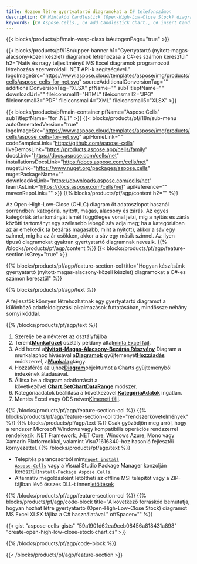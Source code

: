 ```yaml
---
title: Hozzon létre gyertyatartó diagramokat a C# telefonszámon
description: C# Mintakód Candlestick (Open-High-Low-Close Stock) diagramok készítéséhez Excelben a .NET Library használatával. Ezzel a kóddal készíthet gyertyadiagramot az MS Excelhez a VB.NET, Asp.NET vagy bármely .NET alapú alkalmazáson belül.
keywords: [C# Aspose.Cells., c# add Candlestick Chart., c# insert Candlestick Chart., c# create Candlestick Chart]
---
```

{{< blocks/products/pf/main-wrap-class isAutogenPage="true" >}}

{{< blocks/products/pf/i18n/upper-banner h1="Gyertyatartó (nyitott-magas-alacsony-közeli készlet) diagramok létrehozása a C#-es számon keresztül" h2="Natív és nagy teljesítményű MS Excel diagramok programozott létrehozása szerveroldali .NET API-k segítségével." logoImageSrc="https://www.aspose.cloud/templates/aspose/img/products/cells/aspose_cells-for-net.svg" sourceAdditionalConversionTag="" additionalConversionTag="XLSX" pfName="" subTitlepfName="" downloadUrl="" fileiconsmall1="HTML" fileiconsmall2="JPG" fileiconsmall3="PDF" fileiconsmall4="XML" fileiconsmall5="XLSX" >}}

{{< blocks/products/pf/main-container pfName="Aspose.Cells" subTitlepfName="for .NET" >}}
{{< blocks/products/pf/i18n/sub-menu autoGeneratedVersion="true" logoImageSrc="https://www.aspose.cloud/templates/aspose/img/products/cells/aspose_cells-for-net.svg" apiHomeLink="" codeSamplesLink="https://github.com/aspose-cells" liveDemosLink="https://products.aspose.app/cells/family" docsLink="https://docs.aspose.com/cells/net" installationsDocsLink="https://docs.aspose.com/cells/net" nugetLink="https://www.nuget.org/packages/aspose.cells" nugetPackageName="" downloadAsLink="https://downloads.aspose.com/cells/net" learnAsLink="https://docs.aspose.com/cells/net" apiReference="" mavenRepoLink="" >}}
{{% blocks/products/pf/agp/content h2="" %}}

Az Open-High-Low-Close (OHLC) diagram öt adatoszlopot használ sorrendben: kategória, nyitott, magas, alacsony és zárás. Az egyes kategóriák ártartományát ismét függőleges vonal jelzi, míg a nyitás és zárás közötti tartományt egy szélesebb lebegő sáv adja meg; ha a kategóriában az ár emelkedik (a bezárás magasabb, mint a nyitott), akkor a sáv egy színnel, míg ha az ár csökken, akkor a sáv egy másik színnel. Az ilyen típusú diagramokat gyakran gyertyatartó diagramnak nevezik.
{{% /blocks/products/pf/agp/content %}}
{{< blocks/products/pf/agp/feature-section isGrey="true" >}}

{{% blocks/products/pf/agp/feature-section-col title="Hogyan készítsünk gyertyatartó (nyitott-magas-alacsony-közeli készlet) diagramokat a C#-es számon keresztül" %}}

{{% blocks/products/pf/agp/text %}}

A fejlesztők könnyen létrehozhatnak egy gyertyatartó diagramot a különböző adatfeldolgozási alkalmazások futtatásában, mindössze néhány sornyi kóddal.

{{% /blocks/products/pf/agp/text %}}

1. Szerelje be a névteret az osztályfájlba
1.  Teremt[**Munkafüzet**](https://reference.aspose.com/cells/net/aspose.cells/workbook) osztály példány által[minta Excel fájl](Open-High-Low-Close.xlsx).
1.  Add hozzá a[**Nyitott-Magas-Alacsony-Bezárás Részvény**](https://reference.aspose.com/cells/net/aspose.cells.charts/charttype) Diagram a munkalaphoz hívásával a[**Diagramok**](https://reference.aspose.com/cells/net/aspose.cells.charts/chartcollection) gyűjteményét[**Hozzáadás**](https://reference.aspose.com/cells/net/aspose.cells.charts/chartcollection/methods/add) módszerrel, a[**Munkalap**](https://reference.aspose.com/cells/net/aspose.cells/worksheet)tárgy.
1.  Hozzáférés az újhoz[**Diagram**](https://reference.aspose.com/cells/net/aspose.cells.charts/chart)objektumot a Charts gyűjteményből indexének átadásával.
1.  Állítsa be a diagram adatforrását a következővel:[**Chart.SetChartDataRange**](https://reference.aspose.com/cells/net/aspose.cells.charts/chart/methods/setchartdatarange) módszer.
1.  Kategóriaadatok beállítása a következővel:[**KategóriaAdatok**](https://reference.aspose.com/cells/net/aspose.cells.charts/seriescollection/categorydata/) ingatlan.
1.  Mentés Excel vagy ODS néven[Kimeneti fájl](out.xlsx).

{{% /blocks/products/pf/agp/feature-section-col %}}
{{% blocks/products/pf/agp/feature-section-col title="rendszerkövetelmények" %}}
{{% blocks/products/pf/agp/text %}}
Csak győződjön meg arról, hogy a rendszer Microsoft Windows vagy kompatibilis operációs rendszerrel rendelkezik .NET Framework, .NET Core, Windows Azure, Mono vagy Xamarin Platformokkal, valamint Visu71616340-hoz hasonló fejlesztői környezettel.
{{% /blocks/products/pf/agp/text %}}
-  Telepítés parancssorból mint<code><a href="https://downloads.aspose.com/cells/net">nuget install Aspose.Cells</a></code> vagy a Visual Studio Package Manager konzolján keresztül<code>Install-Package Aspose.Cells</code>.
-  Alternatív megoldásként letöltheti az offline MSI telepítőt vagy a ZIP-fájlban lévő összes DLL-t innen<a href="https://downloads.aspose.com/cells/net">letöltések</a>

{{% /blocks/products/pf/agp/feature-section-col %}}
{{% blocks/products/pf/agp/code-block title="A következő forráskód bemutatja, hogyan hozhat létre gyertyatartó (Open-High-Low-Close Stock) diagramot MS Excel XLSX fájlba a C# használatával." offSpacer="" %}}

{{< gist "aspose-cells-gists" "59a1901d62ea9ceb08456a818431a898" "create-open-high-low-close-stock-chart.cs" >}}

{{% /blocks/products/pf/agp/code-block %}}

{{< /blocks/products/pf/agp/feature-section >}}

<!-- aboutfile Starts -->
